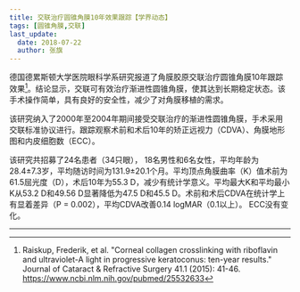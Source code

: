 ```yaml
---
title: 交联治疗圆锥角膜10年效果跟踪【学界动态】
tags: [圆锥角膜,交联]
last_update:
  date: 2018-07-22
  author: 张旗
---
```


德国德累斯顿大学医院眼科学系研究报道了角膜胶原交联治疗圆锥角膜10年跟踪效果[^1]。结论显示，交联可有效治疗渐进性圆锥角膜，使其达到长期稳定状态。该手术操作简单，具有良好的安全性，减少了对角膜移植的需求。

该研究纳入了2000年至2004年期间接受交联治疗的渐进性圆锥角膜，手术采用交联标准协议进行。跟踪观察术前和术后10年的矫正远视力（CDVA）、角膜地形图和内皮细胞数（ECC）。

该研究共招募了24名患者（34只眼）， 18名男性和6名女性，平均年龄为28.4±7.3岁，平均随访时间为131.9±20.1个月。平均顶点角膜曲率（K）值术前为61.5屈光度（D），术后10年为55.3 D，减少有统计学意义。平均最大K和平均最小K从53.2 D和49.56 D显著降低为47.5 D和45.5 D。术前和术后CDVA在统计学上有显着差异（P = 0.002），平均CDVA改善0.14 logMAR（0.1以上）。 ECC没有变化。

---

[^1]: Raiskup, Frederik, et al. "Corneal collagen crosslinking with riboflavin and ultraviolet-A light in progressive keratoconus: ten-year results." Journal of Cataract & Refractive Surgery 41.1 (2015): 41-46. https://www.ncbi.nlm.nih.gov/pubmed/25532633
